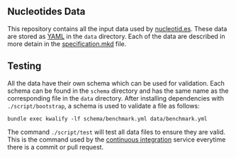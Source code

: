 ## Nucleotides Data

This repository contains all the input data used by
[nucleotid.es](http://nucleotid.es). These data are stored as [YAML][] in the
`data` directory. Each of the data are described in more detain in the
[specification.mkd][] file.

[YAML]: http://www.yaml.org/
[specification.mkd]: https://github.com/nucleotides-data/blob/master/specification.mkd

## Testing

All the data have their own schema which can be used for validation. Each
schema can be found in the `schema` directory and has the same name as the
corresponding file in the `data` directory. After installing dependencies with
`./script/bootstrap`, a schema is used to validate a file as follows:

    bundle exec kwalify -lf schema/benchmark.yml data/benchmark.yml

The command `./script/test` will test all data files to ensure they are valid.
This is the command used by the [continuous integration][ci] service everytime
there is a commit or pull request.

[ci]: https://circleci.com/gh/nucleotides/nucleotides-data
